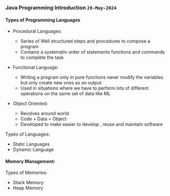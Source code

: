 ### Java Programming Introduction ```28-May-2024```

#### Types of Programming Languages
- Procedural Languages:
  - Series of Well structured steps and procedures to compose a program
  - Contains a systemativ order of statements functions and commands to complete the task

- Functional Language:
  - Writing a program only in pure functions never modify the variables but only create new ones as an output
  - Used in situations where we have to perform lots of different operations on the same set of data  like ML

- Object Oriented:
  - Revolves around world
  - Code + Data = Object
  - Developed to make easier to develop , reuse and maintain software

Types of Languages:
- Static Languages
- Dynamic Language

#### Memory Management:
Types of Memories:
- Stack Memory
- Heap Memory




